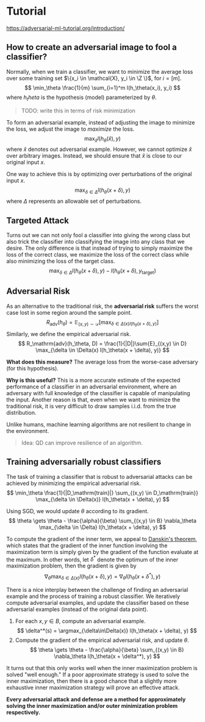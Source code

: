 # Tutorial

https://adversarial-ml-tutorial.org/introduction/

## How to create an adversarial image to fool a classifier?
Normally, when we train a classifier, we want to minimize the average loss over
some training set $\{x_i \in \mathcal{X}, y_i \in \Z \}$, for $i = [m]$.
$$
\min_\theta \frac{1}{m} \sum_{i=1}^m l(h_\theta(x_i), y_i)
$$
where $h_theta$ is the hypothesis (model) parameterized by $\theta$.

> TODO: write this in terms of risk minimization

To form an adversarial example, instead of adjusting the image to minimize the
loss, we adjust the image to *maximize* the loss.
$$
\max_{\hat{x}} l(h_\theta(\hat{x}), y)
$$
where $\hat{x}$ denotes out adversarial example. However, we cannot optimize
$\hat{x}$ over arbitrary images. Instead, we should ensure that $\hat{x}$ is
close to our original input $x$.

One way to achieve this is by optimizing over perturbations of the original
input $x$.
$$
\max_{\delta \in \Delta} l(h_\theta(x + \delta), y)
$$
where $\Delta$ represents an allowable set of perturbations.

## Targeted Attack
Turns out we can not only fool a classifier into giving the wrong class but
also trick the classifier into classifying the image into any class that we
desire. The only difference is that instead of trying to simply maximize the
loss of the correct class, we maximize the loss of the correct class while also
minimizing the loss of the target class.
$$
\max_{\delta \in \Delta} l(h_\theta(x + \delta), y) - l(h_\theta(x + \delta), y_\mathrm{target})
$$

## Adversarial Risk
As an alternative to the traditional risk, the **adversarial risk** suffers the worst case lost
in some region around the sample point.
$$
R_\mathrm{adv}(h_\theta) = \mathbb{E}_{(x,y) \sim \mathcal{D}} \lbrack \max_{\delta \in \Delta(x) l(h_\theta(x + \delta), y)}\rbrack
$$
Similarly, we define the empirical adversarial risk.
$$
R_\mathrm{adv}(h_\theta, D) = \frac{1}{|D|}\sum{E}_{(x,y) \in D} \max_{\delta \in \Delta(x) l(h_\theta(x + \delta), y)}
$$

**What does this measure?** The average loss from the worse-case adversary (for this hypothesis).

**Why is this useful?** This is a more accurate estimate of the expected
performance of a classifier in an adversarial environment, where an adversary
with full knowledge of the classifier is capable of manipulating the input.
Another reason is that, even when we want to minimize the traditional risk, 
it is very difficult to draw samples i.i.d. from the true distribution.

Unlike humans, machine learning algorithms are not resilient to change in the environment.
> Idea: QD can improve resilience of an algorithm.

## Training adversarially robust classifiers
The task of training a classifier that is robust to adversarial attacks can be
achieved by minimizing the empirical adversarial risk.
$$
\min_\theta \frac{1}{|D_\mathrm{train}|} \sum_{(x,y) \in D_\mathrm{train}} \max_{\delta \in \Delta(x)} l(h_\theta(x + \delta), y)
$$

Using SGD, we would update $\theta$ according to its gradient.
$$
\theta \gets \theta - \frac{\alpha}{\beta} \sum_{(x,y) \in B} \nabla_\theta \max_{\delta \in \Delta} l(h_\theta(x + \delta), y)
$$

To compute the gradient of the inner term, we appeal to [Danskin's
theorem](https://en.wikipedia.org/wiki/Danskin%27s_theorem), which states that
the gradient of the inner function involving the maximization term is simply
given by the gradient of the function evaluate at the maximum.
In other words, let $\delta^*$ denote the optimum of the inner maximization
problem, then the gradient is given by
$$
\nabla_\theta \max_{\delta \in \Delta(x)} l(h_\theta(x + \delta), y) = \nabla_\theta l(h_\theta(x + \delta^*), y)
$$

There is a nice interplay between the challenge of finding an adversarial
example and the process of training a robust classifier. We iteratively compute
adversarial examples, and update the classifier based on these adversarial
examples (instead of the original data point).
1. For each $x,y \in B$, compute an adversarial example.
$$
\delta^*(s) = \argmax_{\delta\in\Delta(x)} l(h_\theta(x + \delta), y)
$$
1. Compute the gradient of the empirical adversarial risk, and update $\theta$.
$$
\theta \gets \theta - \frac{\alpha}{\beta} \sum_{(x,y) \in B} \nabla_\theta l(h_\theta(x + \delta^*), y)
$$

It turns out that this only works well when the inner maximization problem is
solved "well enough." If a poor approximate strategy is used to solve the inner
maximization, then there is a good chance that a slightly more exhaustive inner
maximization strategy will prove an effective attack.

**Every adversarial attack and defense are a method for approximately solving
the inner maximization and/or outer minimization problem respectively.**
